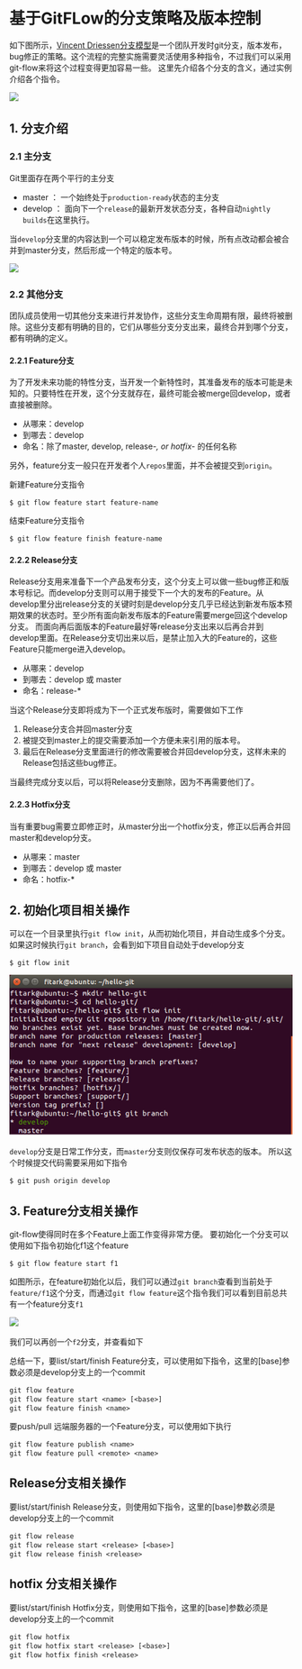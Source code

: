 # 基于GitFLow的分支策略及版本控制

如下图所示，[Vincent Driessen分支模型](http://nvie.com/posts/a-successful-git-branching-model/)是一个团队开发时git分支，版本发布，bug修正的策略。这个流程的完整实施需要灵活使用多种指令，不过我们可以采用git-flow来将这个过程变得更加容易一些。 这里先介绍各个分支的含义，通过实例介绍各个指令。

![](http://nvie.com/img/git-model@2x.png)

## 1. 分支介绍

### 2.1 主分支

Git里面存在两个平行的主分支

- master ： 一个始终处于`production-ready`状态的主分支
- develop ： 面向下一个`release`的最新开发状态分支，各种自动`nightly builds`在这里执行。

当`develop`分支里的内容达到一个可以稳定发布版本的时候，所有点改动都会被合并到master分支，然后形成一个特定的版本号。

![](http://nvie.com/img/main-branches@2x.png)


### 2.2 其他分支

团队成员使用一切其他分支来进行并发协作，这些分支生命周期有限，最终将被删除。这些分支都有明确的目的，它们从哪些分支分支出来，最终合并到哪个分支，都有明确的定义。

#### 2.2.1 Feature分支

为了开发未来功能的特性分支，当开发一个新特性时，其准备发布的版本可能是未知的。只要特性在开发，这个分支就存在，最终可能会被merge回develop，或者直接被删除。

- 从哪来：develop
- 到哪去：develop
- 命名：除了master, develop, release-*, or hotfix-* 的任何名称

另外，feature分支一般只在开发者个人`repos`里面，并不会被提交到`origin`。


 新建Feature分支指令

	$ git flow feature start feature-name

 结束Feature分支指令

	$ git flow feature finish feature-name

#### 2.2.2 Release分支

Release分支用来准备下一个产品发布分支，这个分支上可以做一些bug修正和版本号标记。而develop分支则可以用于接受下一个大的发布的Feature。从develop里分出release分支的关键时刻是develop分支几乎已经达到新发布版本预期效果的状态时。至少所有面向新发布版本的Feature需要merge回这个develop分支。 而面向再后面版本的Feature最好等release分支出来以后再合并到develop里面。在Release分支切出来以后，是禁止加入大的Feature的，这些Feature只能merge进入develop。

- 从哪来：develop
- 到哪去：develop 或 master
- 命名：release-*

当这个Release分支即将成为下一个正式发布版时，需要做如下工作

1. Release分支合并回master分支
2. 被提交到master上的提交需要添加一个方便未来引用的版本号。
3. 最后在Release分支里面进行的修改需要被合并回develop分支，这样未来的Release包括这些bug修正。


当最终完成分支以后，可以将Release分支删除，因为不再需要他们了。


#### 2.2.3 Hotfix分支


当有重要bug需要立即修正时，从master分出一个hotfix分支，修正以后再合并回master和develop分支。

- 从哪来：master
- 到哪去：develop 或 master
- 命名：hotfix-*


## 2. 初始化项目相关操作

可以在一个目录里执行`git flow init`，从而初始化项目，并自动生成多个分支。如果这时候执行`git branch`，会看到如下项目自动处于develop分支

	$ git flow init


![](images/git-flow-init.png)


`develop`分支是日常工作分支，而`master`分支则仅保存可发布状态的版本。 所以这个时候提交代码需要采用如下指令

	$ git push origin develop


## 3. Feature分支相关操作

git-flow使得同时在多个Feature上面工作变得非常方便。 要初始化一个分支可以使用如下指令初始化f1这个feature

	$ git flow feature start f1

如图所示，在feature初始化以后，我们可以通过`git branch`查看到当前处于`feature/f1`这个分支，而通过`git flow feature`这个指令我们可以看到目前总共有一个feature分支`f1`

![](images/git-flow-feature-start.png)

我们可以再创一个`f2`分支，并查看如下








总结一下，要list/start/finish Feature分支，可以使用如下指令，这里的[base]参数必须是develop分支上的一个commit

	git flow feature
	git flow feature start <name> [<base>]
	git flow feature finish <name>


要push/pull 远端服务器的一个Feature分支，可以使用如下执行

	git flow feature publish <name>
	git flow feature pull <remote> <name>



##  Release分支相关操作


要list/start/finish Release分支，则使用如下指令，这里的[base]参数必须是develop分支上的一个commit

	git flow release
	git flow release start <release> [<base>]
	git flow release finish <release>



##  hotfix 分支相关操作


要list/start/finish Hotfix分支，则使用如下指令，这里的[base]参数必须是develop分支上的一个commit

	git flow hotfix
	git flow hotfix start <release> [<base>]
	git flow hotfix finish <release>


